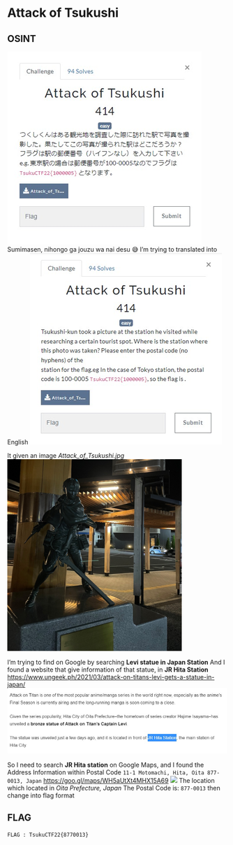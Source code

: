 # Attack of Tsukushi
## OSINT

<img src="../../img/3.jpg">
Sumimasen, nihongo ga jouzu wa nai desu 😅
I’m trying to translated into English
<img src="../../img/4.jpg">

It given an image <i>Attack_of_Tsukushi.jpg</i>
<img src="Attack_of_Tsukushi.jpg" width="400">

I’m trying to find on Google by searching <b>Levi statue in Japan Station</b>
And I found a website that give information of that statue, in <b>JR Hita Station</b>
https://www.ungeek.ph/2021/03/attack-on-titans-levi-gets-a-statue-in-japan/
<img src="../../img/5.jpg">

So I need to search <b>JR Hita station</b> on Google Maps, and I found the Address Information within Postal Code 
```11-1 Motomachi, Hita, Oita 877-0013, Japan``` https://goo.gl/maps/WH5aUtXt4MHX15A69
<img src="../../img/6.jpg">
The location which located in <i>Oita Prefecture, Japan</i>
The Postal Code is: ```877-0013``` then change into flag format

## FLAG
```FLAG : TsukuCTF22{8770013}```
